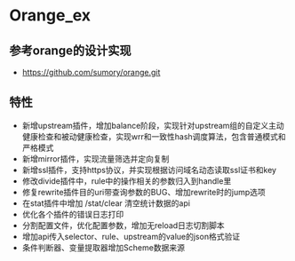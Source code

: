 # Orange_ex

## 参考orange的设计实现
- https://github.com/sumory/orange.git

## 特性

- 新增upstream插件，增加balance阶段，实现针对upstream组的自定义主动健康检查和被动健康检查，实现wrr和一致性hash调度算法，包含普通模式和严格模式
- 新增mirror插件，实现流量筛选并定向复制
- 新增ssl插件，支持https协议，并实现根据访问域名动态读取ssl证书和key
- 修改divide插件中，rule中的操作相关的参数归入到handle里
- 修复rewrite插件目的uri带查询参数的BUG、增加rewrite时的jump选项
- 在stat插件中增加 /stat/clear 清空统计数据的api
- 优化各个插件的错误日志打印
- 分割配置文件，优化配置参数，增加无reload日志切割脚本
- 增加api传入selector、rule、upstream的value的json格式验证
- 条件判断器、变量提取器增加Scheme数据来源
